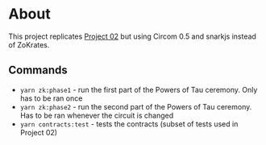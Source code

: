 # About

This project replicates [Project 02](https://github.com/JofArnold/zkp-learning-in-public/tree/main/%40projects/02-magic-number-and-nft) but using Circom 0.5 and snarkjs instead of ZoKrates.

## Commands

- `yarn zk:phase1` - run the first part of the Powers of Tau ceremony. Only has to be ran once
- `yarn zk:phase2` - run the second part of the Powers of Tau ceremony. Has to be ran whenever the circuit is changed
- `yarn contracts:test` - tests the contracts (subset of tests used in Project 02)